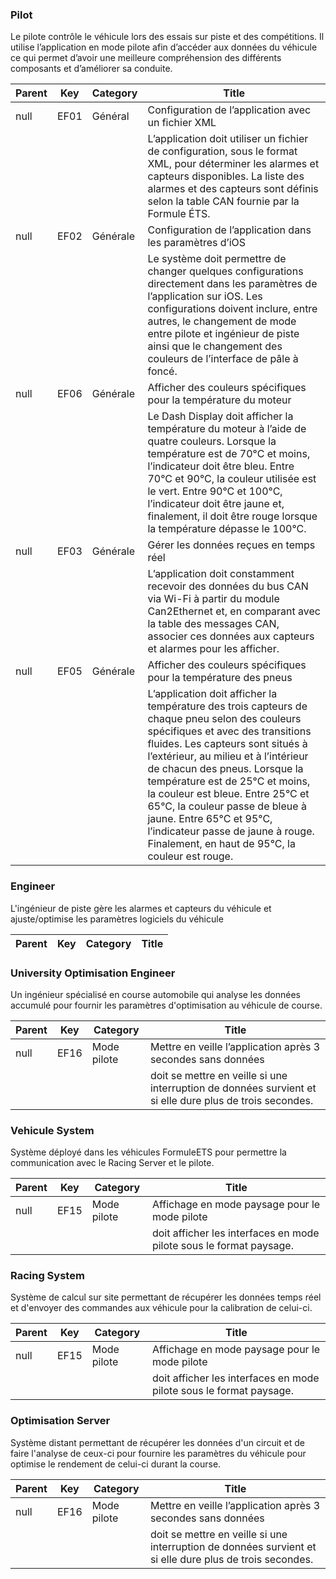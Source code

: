 
### Pilot
Le pilote contrôle le véhicule lors des essais sur piste et des compétitions. Il utilise l’application en mode pilote afin d’accéder aux données du véhicule ce qui permet d’avoir une meilleure compréhension des différents composants et d’améliorer sa conduite.

|Parent|Key|Category|Title|
|--|--|--|--|
|null|EF01|Général|Configuration de l’application avec un fichier XML|
||||L’application doit utiliser un fichier de configuration, sous le format XML, pour déterminer les alarmes et capteurs disponibles. La liste des alarmes et des capteurs sont définis selon la table CAN fournie par la Formule ÉTS.|
|null|EF02|Générale|Configuration de l’application dans les paramètres d’iOS|
||||Le système doit permettre de changer quelques configurations directement dans les paramètres de l’application sur iOS. Les configurations doivent inclure, entre autres, le changement de mode entre pilote et ingénieur de piste ainsi que le changement des couleurs de l’interface de pâle à foncé.|
|null|EF06|Générale|Afficher des couleurs spécifiques pour la température du moteur|
||||Le Dash Display doit afficher la température du moteur à l’aide de quatre couleurs. Lorsque la température est de 70°C et moins, l’indicateur doit être bleu. Entre 70°C et 90°C, la couleur utilisée est le vert. Entre 90°C et 100°C, l’indicateur doit être jaune et, finalement, il doit être rouge lorsque la température dépasse le 100°C.|
|null|EF03|Générale|Gérer les données reçues en temps réel|
||||L’application doit constamment recevoir des données du bus CAN via Wi-Fi à partir du module Can2Ethernet et, en comparant avec la table des messages CAN, associer ces données aux capteurs et alarmes pour les afficher.|
|null|EF05|Générale|Afficher des couleurs spécifiques pour la température des pneus|
||||L’application doit afficher la température des trois capteurs de chaque pneu selon des couleurs spécifiques et avec des transitions fluides. Les capteurs sont situés à l’extérieur, au milieu et à l’intérieur de chacun des pneus. Lorsque la température est de 25°C et moins, la couleur est bleue. Entre 25°C et 65°C, la couleur passe de bleue à jaune. Entre 65°C et 95°C, l’indicateur passe de jaune à rouge. Finalement, en haut de 95°C, la couleur est rouge.|

### Engineer
L'ingénieur de piste gère les alarmes et capteurs du véhicule et ajuste/optimise les paramètres logiciels du véhicule

|Parent|Key|Category|Title|
|--|--|--|--|

### University Optimisation Engineer
Un ingénieur spécialisé en course automobile qui analyse les données accumulé pour fournir les paramètres d'optimisation au véhicule de course.

|Parent|Key|Category|Title|
|--|--|--|--|
|null|EF16|Mode pilote|Mettre en veille l’application après 3 secondes sans données|
||||doit se mettre en veille si une interruption de données survient et si elle dure plus de trois secondes.|

### Vehicule System
Système déployé dans les véhicules FormuleETS pour permettre la communication avec le Racing Server et le pilote.

|Parent|Key|Category|Title|
|--|--|--|--|
|null|EF15|Mode pilote|Affichage en mode paysage pour le mode pilote|
||||doit afficher les interfaces en mode pilote sous le format paysage.|

### Racing System
Système de calcul sur site permettant de récupérer les données temps réel et d'envoyer des commandes aux véhicule pour la calibration de celui-ci.

|Parent|Key|Category|Title|
|--|--|--|--|
|null|EF15|Mode pilote|Affichage en mode paysage pour le mode pilote|
||||doit afficher les interfaces en mode pilote sous le format paysage.|

### Optimisation Server
Système distant permettant de récupérer les données d'un circuit et de faire l'analyse de ceux-ci pour fournire les paramètres du véhicule pour optimise le rendement de celui-ci durant la course.

|Parent|Key|Category|Title|
|--|--|--|--|
|null|EF16|Mode pilote|Mettre en veille l’application après 3 secondes sans données|
||||doit se mettre en veille si une interruption de données survient et si elle dure plus de trois secondes.|
